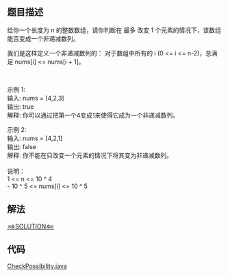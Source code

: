 ## 题目描述
给你一个长度为 n 的整数数组，请你判断在 最多 改变 1 个元素的情况下，该数组能否变成一个非递减数列。

我们是这样定义一个非递减数列的： 对于数组中所有的 i (0 <= i <= n-2)，总满足 nums[i] <= nums[i + 1]。

 

示例 1:
<br>输入: nums = [4,2,3]
<br>输出: true
<br>解释: 你可以通过把第一个4变成1来使得它成为一个非递减数列。

示例 2:
<br>输入: nums = [4,2,1]
<br>输出: false
<br>解释: 你不能在只改变一个元素的情况下将其变为非递减数列。
<br>
<br>说明：
<br>1 <= n <= 10 ^ 4
<br>- 10 ^ 5 <= nums[i] <= 10 ^ 5

## 解法
[==>SOLUTION<==](https://leetcode-cn.com/problems/non-decreasing-array/solution/fei-di-jian-shu-lie-by-leetcode-solution-zdsm/)
## 代码
[CheckPossibility.java](https://github.com/Marshal7cc/LeetCode-Java/blob/master/src/array/CheckPossibility.java)


